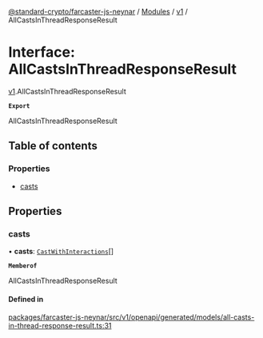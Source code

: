 [@standard-crypto/farcaster-js-neynar](../README.md) / [Modules](../modules.md) / [v1](../modules/v1.md) / AllCastsInThreadResponseResult

# Interface: AllCastsInThreadResponseResult

[v1](../modules/v1.md).AllCastsInThreadResponseResult

**`Export`**

AllCastsInThreadResponseResult

## Table of contents

### Properties

- [casts](v1.AllCastsInThreadResponseResult.md#casts)

## Properties

### casts

• **casts**: [`CastWithInteractions`](../modules/v1.md#castwithinteractions)[]

**`Memberof`**

AllCastsInThreadResponseResult

#### Defined in

[packages/farcaster-js-neynar/src/v1/openapi/generated/models/all-casts-in-thread-response-result.ts:31](https://github.com/standard-crypto/farcaster-js/blob/main/packages/farcaster-js-neynar/src/v1/openapi/generated/models/all-casts-in-thread-response-result.ts#L31)
